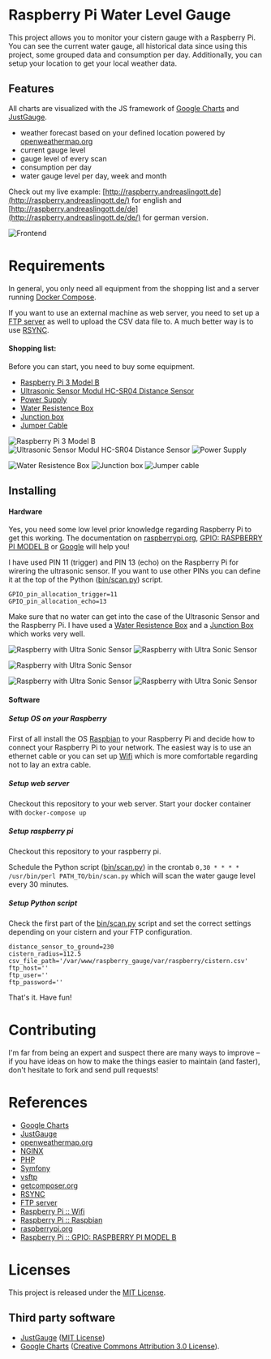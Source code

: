 # Raspberry Pi Water Level Gauge

This project allows you to monitor your cistern gauge with a Raspberry Pi.
You can see the current water gauge, all historical data
since using this project, some grouped data and consumption per day.
Additionally, you can setup your location to get your local weather data.

## Features

All charts are visualized with the JS framework of [Google Charts](https://developers.google.com/chart/) and [JustGauge](http://justgage.com/).

- weather forecast based on your defined location powered by [openweathermap.org](https://openweathermap.org)
- current gauge level
- gauge level of every scan
- consumption per day
- water gauge level per day, week and month

Check out my live example: [http://raspberry.andreaslingott.de](http://raspberry.andreaslingott.de/) for english and [http://raspberry.andreaslingott.de/de](http://raspberry.andreaslingott.de/de/) for german version.

![Frontend](docs/img/raspberry-pi-frontend.png)

# Requirements

In general, you only need all equipment from the shopping list and a server running [Docker Compose](https://docs.docker.com/compose/).

If you want to use an external machine as web server, you need to set up a [FTP server](https://en.wikipedia.org/wiki/File_Transfer_Protocol) as well to upload the CSV data file to.
A much better way is to use [RSYNC](https://en.wikipedia.org/wiki/Rsync).

#### Shopping list:
Before you can start, you need to buy some equipment.

- [Raspberry Pi 3 Model B](https://www.amazon.de/gp/product/B01CD5VC92/ref=as_li_tl?ie=UTF8&camp=1638&creative=6742&creativeASIN=B01CD5VC92&linkCode=as2&tag=andrblog-21&linkId=72c63eb215b1264d19123010fcb213c7)
- [Ultrasonic Sensor Modul HC-SR04 Distance Sensor](https://www.amazon.de/gp/product/B00R2U8HK6/ref=as_li_tl?ie=UTF8&camp=1638&creative=6742&creativeASIN=B00R2U8HK6&linkCode=as2&tag=andrblog-21&linkId=7788b16d79176f62aafe4ab0f6e0b68b)
- [Power Supply](https://www.amazon.de/gp/product/B01E75SB2C/ref=as_li_tl?ie=UTF8&camp=1638&creative=6742&creativeASIN=B01E75SB2C&linkCode=as2&tag=andrblog-21&linkId=3f62a7a5e0ee27436a43fc5f1dd4e859)
- [Water Resistence Box](https://www.amazon.de/gp/product/B00A0J1TJW/ref=as_li_tl?ie=UTF8&camp=1638&creative=6742&creativeASIN=B00A0J1TJW&linkCode=as2&tag=andrblog-21&linkId=3ed7559fa7ebd3af453ce37ffadcb240)
- [Junction box](https://www.amazon.de/Spelsberg-Abzweigdose-Mini-25-31090801/dp/B000UW5FLW/ref=as_li_ss_tl?ie=UTF8&qid=1501701150&sr=8-18&keywords=verbindungsdose&linkCode=ll1&tag=andrblog-21&linkId=00b928948c642e643d4713cab7ed16d4)
- [Jumper Cable](https://www.amazon.de/Aukru-jumper-wire-Steckbr%C3%BCcken-Drahtbr%C3%BCcken/dp/B00MWMEIF2/ref=as_li_ss_tl?ie=UTF8&qid=1501701409&sr=8-1&keywords=jumper+kabel+male+female&linkCode=ll1&tag=andrblog-21&linkId=fe54b88fbb1a0872d65caa5de9eea74d)

![Raspberry Pi 3 Model B](docs/img/raspberry.jpg)
![Ultrasonic Sensor Modul HC-SR04 Distance Sensor](docs/img/ultrasonic.jpg)
![Power Supply](docs/img/power.jpg)

![Water Resistence Box](docs/img/box.jpg)
![Junction box](docs/img/junctionbox.jpg)
![Jumper cable](docs/img/jumpercable.jpg)

## Installing

#### Hardware

Yes, you need some low level prior knowledge regarding Raspberry Pi to get this working.
The documentation on [raspberrypi.org](https://www.raspberrypi.org/help/), [GPIO: RASPBERRY PI MODEL B](https://www.raspberrypi.org/documentation/usage/gpio/README.md) or [Google](http://google.com) will help you!

I have used PIN 11 (trigger) and PIN 13 (echo) on the Raspberry Pi for wirering the ultrasonic sensor. If you want to use other PINs you can define it at the top of the Python ([bin/scan.py](bin/scan.py)) script.

    GPIO_pin_allocation_trigger=11
    GPIO_pin_allocation_echo=13
    
Make sure that no water can get into the case of the Ultrasonic Sensor and the Raspberry Pi. I have used a [Water Resistence Box](https://www.amazon.de/gp/product/B00A0J1TJW/ref=as_li_tl?ie=UTF8&camp=1638&creative=6742&creativeASIN=B00A0J1TJW&linkCode=as2&tag=andrblog-21&linkId=3ed7559fa7ebd3af453ce37ffadcb240) and a [Junction Box](https://www.amazon.de/Spelsberg-Abzweigdose-Mini-25-31090801/dp/B000UW5FLW/ref=as_li_ss_tl?ie=UTF8&qid=1501701150&sr=8-18&keywords=verbindungsdose&linkCode=ll1&tag=andrblog-21&linkId=00b928948c642e643d4713cab7ed16d4) which works very well.


![Raspberry with Ultra Sonic Sensor](docs/img/raspberry-pi-final5.jpg)
![Raspberry with Ultra Sonic Sensor](docs/img/raspberry-pi-final3.jpg)

![Raspberry with Ultra Sonic Sensor](docs/img/raspberry-pi-final6.jpg)

![Raspberry with Ultra Sonic Sensor](docs/img/raspberry-pi-final4.jpg)
![Raspberry with Ultra Sonic Sensor](docs/img/raspberry-pi-final2.jpg)

#### Software

##### Setup OS on your Raspberry

First of all install the OS [Raspbian](https://www.raspberrypi.org/downloads/raspbian/) to your Raspberry Pi and decide how to connect your Raspberry Pi to your network. The easiest way is to use an ethernet cable or you can set up [Wifi](https://www.raspberrypi.org/documentation/configuration/wireless/wireless-cli.md)  which is more comfortable regarding not to lay an extra cable.

##### Setup web server

Checkout this repository to your web server.
Start your docker container with `docker-compose up`

##### Setup raspberry pi 

Checkout this repository to your raspberry pi.

Schedule the Python script ([bin/scan.py](bin/scan.py)) in the crontab `0,30 * * * * /usr/bin/perl PATH_TO/bin/scan.py` which will scan the water gauge level every 30 minutes.

##### Setup Python script
Check the first part of the [bin/scan.py](bin/scan.py) script and set the correct settings depending on your cistern and your FTP configuration.

	distance_sensor_to_ground=230
	cistern_radius=112.5
	csv_file_path='/var/www/raspberry_gauge/var/raspberry/cistern.csv'
	ftp_host=''
	ftp_user=''
	ftp_password=''

That's it. Have fun!

# Contributing
I'm far from being an expert and suspect there are many ways to improve – if you have ideas on how to make the things easier to maintain (and faster), don't hesitate to fork and send pull requests!

# References
- [Google Charts](https://developers.google.com/chart/)
- [JustGauge](http://justgage.com/)
- [openweathermap.org](https://openweathermap.org)
- [NGINX](https://www.nginx.com/)
- [PHP](http://php.net/manual/en/intro-whatis.php)
- [Symfony](http://symfony.com/)
- [vsftp](https://en.wikipedia.org/wiki/Vsftpd)
- [getcomposer.org](https://getcomposer.org/download/)
- [RSYNC](https://en.wikipedia.org/wiki/Rsync)
- [FTP server](https://en.wikipedia.org/wiki/File_Transfer_Protocol)
- [Raspberry Pi :: Wifi](https://www.raspberrypi.org/documentation/configuration/wireless/wireless-cli.md)
- [Raspberry Pi :: Raspbian](https://www.raspberrypi.org/downloads/raspbian/)
- [raspberrypi.org](https://www.raspberrypi.org/help/)
- [Raspberry Pi :: GPIO: RASPBERRY PI MODEL B](https://www.raspberrypi.org/documentation/usage/gpio/README.md)

# Licenses
This project is released under the [MIT License](https://opensource.org/licenses/mit-license.php).

## Third party software
- [JustGauge](http://justgage.com/) ([MIT License](https://opensource.org/licenses/mit-license.php))
- [Google Charts](https://developers.google.com/chart/) ([Creative Commons Attribution 3.0 License](http://creativecommons.org/licenses/by/3.0/)).
